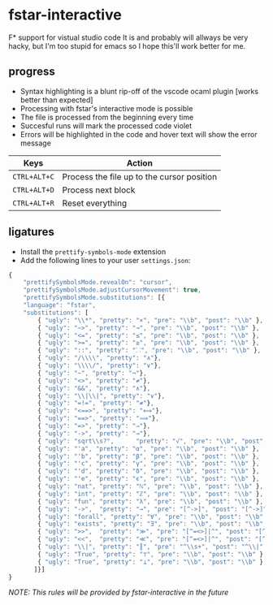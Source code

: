 # fstar-interactive
F\* support for vistual studio code
It is and probably will allways be very hacky, but I'm too stupid for emacs so I hope this'll work better for me.

## progress
- Syntax highlighting is a blunt rip-off of the vscode ocaml plugin [works better than expected]
- Processing with fstar's interactive mode is possible
- The file is processed from the beginning every time
- Succesful runs will mark the processed code violet
- Errors will be highlighted in the code and hover text will show the error message

| Keys           |Action                                      |
|----------------|--------------------------------------------|
|``CTRL+ALT+C``  | Process the file up to the cursor position |
|``CTRL+ALT+D``  | Process next block                     	  |
|``CTRL+ALT+R``  | Reset everything                   	      |

## ligatures
- Install the ``prettify-symbols-mode`` extension
- Add the following lines to your user ``settings.json``:
```javascript
{
    "prettifySymbolsMode.revealOn": "cursor",
    "prettifySymbolsMode.adjustCursorMovement": true,
    "prettifySymbolsMode.substitutions": [{
    "language": "fstar",
    "substitutions": [
        { "ugly": "\\*", "pretty": "×", "pre": "\\b", "post": "\\b" },
        { "ugly": "~>", "pretty": "↝", "pre": "\\b", "post": "\\b" },
        { "ugly": "<=", "pretty": "≤", "pre": "\\b", "post": "\\b" },
        { "ugly": ">=", "pretty": "≥", "pre": "\\b", "post": "\\b" },
        { "ugly": "::", "pretty": "⸬", "pre": "\\b", "post": "\\b" },
        { "ugly": "/\\\\", "pretty": "∧"},
        { "ugly": "\\\\/", "pretty": "∨"},
        { "ugly": "~", "pretty": "¬"},
        { "ugly": "<>", "pretty": "≠"},
        { "ugly": "&&", "pretty": "∧"},
        { "ugly": "\\|\\|", "pretty": "∨"},
        { "ugly": "=!=", "pretty": "≠"},
        { "ugly": "<==>", "pretty": "⟺"},
        { "ugly": "==>", "pretty": "⟹"},
        { "ugly": "=>", "pretty": "⇒"},
        { "ugly": "->", "pretty": "→"},
        { "ugly": "sqrt\\s?",      "pretty": "√", "pre": "\\b", "post": "\\b" },
        { "ugly": "'a", "pretty": "α", "pre": "\\b", "post": "\\b" },
        { "ugly": "'b", "pretty": "β", "pre": "\\b", "post": "\\b" },
        { "ugly": "'c", "pretty": "γ", "pre": "\\b", "post": "\\b" },
        { "ugly": "'d", "pretty": "δ", "pre": "\\b", "post": "\\b" },
        { "ugly": "'e", "pretty": "ϵ", "pre": "\\b", "post": "\\b" },
        { "ugly": "nat", "pretty": "ℕ", "pre": "\\b", "post": "\\b" },
        { "ugly": "int", "pretty": "ℤ", "pre": "\\b", "post": "\\b" },
        { "ugly": "fun", "pretty": "λ", "pre": "\\b", "post": "\\b" },
        { "ugly": "->",  "pretty": "→", "pre": "[^->]", "post": "[^->]" },
        { "ugly": "forall", "pretty": "∀", "pre": "\\b", "post": "\\b" },
        { "ugly": "exists", "pretty": "∃", "pre": "\\b", "post": "\\b" },
        { "ugly": ">>",  "pretty": "≫", "pre": "[^=<>]|^", "post": "[^=<>]|$" },
        { "ugly": "<<",  "pretty": "≪", "pre": "[^=<>]|^", "post": "[^=<>]|$" },
        { "ugly": "\\|", "pretty": "║", "pre": "^\\s+", "post": "^\\|" },
        { "ugly": "True", "pretty": "⊤", "pre": "\\b", "post": "\\b" },
        { "ugly": "True", "pretty": "⊥", "pre": "\\b", "post": "\\b" }
       ]}]
}
```
*NOTE: This rules will be provided by fstar-interactive in the future*
